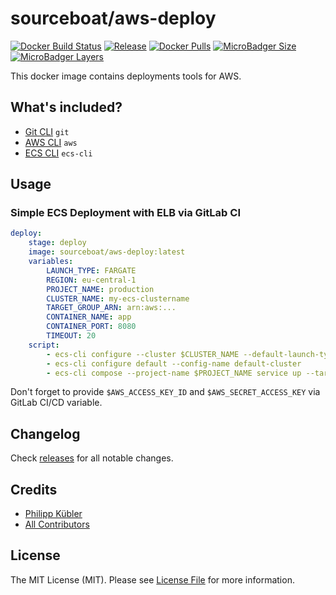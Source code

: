 # sourceboat/aws-deploy

[![Docker Build Status](https://img.shields.io/docker/cloud/build/sourceboat/aws-deploy.svg?style=flat-square)](https://hub.docker.com/r/sourceboat/aws-deploy/builds/)
[![Release](https://img.shields.io/github/release/sourceboat/aws-deploy.svg?style=flat-square)](https://github.com/sourceboat/aws-deploy/releases)
[![Docker Pulls](https://img.shields.io/docker/pulls/sourceboat/aws-deploy.svg?style=flat-square)](https://hub.docker.com/r/sourceboat/aws-deploy/)
[![MicroBadger Size](https://img.shields.io/microbadger/image-size/sourceboat/aws-deploy.svg?style=flat-square)](https://microbadger.com/images/sourceboat/aws-deploy)
[![MicroBadger Layers](https://img.shields.io/microbadger/layers/sourceboat/aws-deploy.svg?style=flat-square)](https://microbadger.com/images/sourceboat/aws-deploy)

This docker image contains deployments tools for AWS.

## What's included?

- [Git CLI](https://git-scm.com/) `git`
- [AWS CLI](https://docs.aws.amazon.com/cli/latest/userguide/cli-chap-welcome.html) `aws`
- [ECS CLI](https://docs.aws.amazon.com/AmazonECS/latest/developerguide/ECS_CLI.html) `ecs-cli`

## Usage

### Simple ECS Deployment with ELB via GitLab CI

```yml
deploy:
    stage: deploy
    image: sourceboat/aws-deploy:latest
    variables:
        LAUNCH_TYPE: FARGATE
        REGION: eu-central-1
        PROJECT_NAME: production
        CLUSTER_NAME: my-ecs-clustername
        TARGET_GROUP_ARN: arn:aws:...
        CONTAINER_NAME: app
        CONTAINER_PORT: 8080
        TIMEOUT: 20
    script:
        - ecs-cli configure --cluster $CLUSTER_NAME --default-launch-type $LAUNCH_TYPE --region $REGION --config-name default-cluster
        - ecs-cli configure default --config-name default-cluster
        - ecs-cli compose --project-name $PROJECT_NAME service up --target-group-arn $TARGET_GROUP_ARN --container-name $CONTAINER_NAME --container-port $CONTAINER_PORT
```

Don't forget to provide `$AWS_ACCESS_KEY_ID` and `$AWS_SECRET_ACCESS_KEY` via GitLab CI/CD variable.

## Changelog

Check [releases](https://github.com/sourceboat/aws-deploy/releases) for all notable changes.

## Credits

- [Philipp Kübler](https://github.com/PKuebler)
- [All Contributors](https://github.com/sourceboat/aws-deploy/graphs/contributors)

## License

The MIT License (MIT). Please see [License File](LICENSE.md) for more information.
